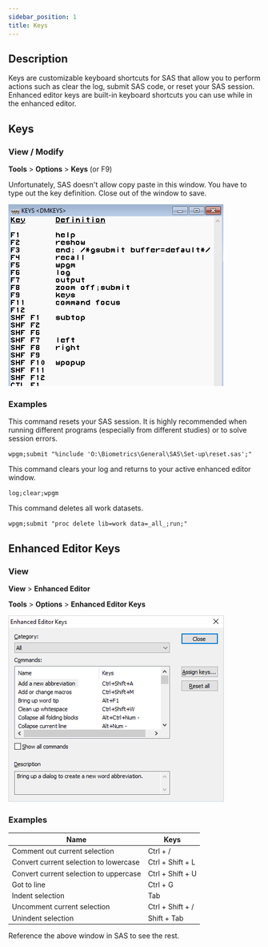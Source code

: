 ```yaml
---
sidebar_position: 1
title: Keys
---
```


## Description

Keys are customizable keyboard shortcuts for SAS that allow you to perform actions such as clear the log, submit SAS code, or reset your SAS session. Enhanced editor keys are built-in keyboard shortcuts you can use while in the enhanced editor.

## Keys

### View / Modify

**Tools** > **Options** > **Keys** (or F9)

Unfortunately, SAS doesn't allow copy paste in this window. You have to type out the key definition. Close out of the window to save.

![](/img/settings/keys1.png)

### Examples

This command resets your SAS session. It is highly recommended when running different programs (especially from different studies) or to solve session errors.

<!-- [More detail on resetting your SAS session here.](reset-key.md) -->

```
wpgm;submit "%include 'O:\Biometrics\General\SAS\Set-up\reset.sas';"
```

This command clears your log and returns to your active enhanced editor window.

```
log;clear;wpgm
```

This command deletes all work datasets.

```
wpgm;submit "proc delete lib=work data=_all_;run;"
```

## Enhanced Editor Keys

### View

**View** > **Enhanced Editor**

**Tools** > **Options** > **Enhanced Editor Keys**

![](/img/settings/keys2.png)

### Examples

| Name                                   | Keys             |
| -------------------------------------- | ---------------- |
| Comment out current selection          | Ctrl + /         |
| Convert current selection to lowercase | Ctrl + Shift + L |
| Convert current selection to uppercase | Ctrl + Shift + U |
| Got to line                            | Ctrl + G         |
| Indent selection                       | Tab              |
| Uncomment current selection            | Ctrl + Shift + / |
| Unindent selection                     | Shift + Tab      |

Reference the above window in SAS to see the rest.

